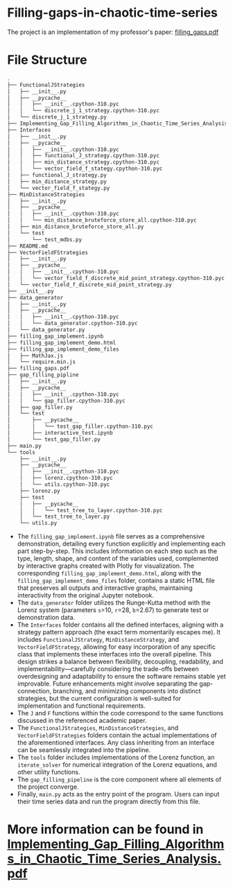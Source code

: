 # Filling-gaps-in-chaotic-time-series

The project is an implementation of my professor's paper: [filling_gaps.pdf](filling_gaps.pdf)

# File Structure

```bash
.
├── FunctionalJStrategies
│   ├── __init__.py
│   ├── __pycache__
│   │   ├── __init__.cpython-310.pyc
│   │   └── discrete_j_1_strategy.cpython-310.pyc
│   └── discrete_j_1_strategy.py
├── Implementing_Gap_Filling_Algorithms_in_Chaotic_Time_Series_Analysis.pdf
├── Interfaces
│   ├── __init__.py
│   ├── __pycache__
│   │   ├── __init__.cpython-310.pyc
│   │   ├── functional_J_strategy.cpython-310.pyc
│   │   ├── min_distance_strategy.cpython-310.pyc
│   │   └── vector_field_f_stategy.cpython-310.pyc
│   ├── functional_J_strategy.py
│   ├── min_distance_strategy.py
│   └── vector_field_f_stategy.py
├── MinDistanceStrategies
│   ├── __init__.py
│   ├── __pycache__
│   │   ├── __init__.cpython-310.pyc
│   │   └── min_distance_bruteforce_store_all.cpython-310.pyc
│   ├── min_distance_bruteforce_store_all.py
│   └── test
│       └── test_mdbs.py
├── README.md
├── VectorFieldFStrategies
│   ├── __init__.py
│   ├── __pycache__
│   │   ├── __init__.cpython-310.pyc
│   │   └── vector_field_f_discrete_mid_point_strategy.cpython-310.pyc
│   └── vector_field_f_discrete_mid_point_strategy.py
├── __init__.py
├── data_generator
│   ├── __init__.py
│   ├── __pycache__
│   │   ├── __init__.cpython-310.pyc
│   │   └── data_generator.cpython-310.pyc
│   └── data_generator.py
├── filling_gap_implement.ipynb
├── filling_gap_implement_demo.html
├── filling_gap_implement_demo_files
│   ├── MathJax.js
│   └── require.min.js
├── filling_gaps.pdf
├── gap_filling_pipline
│   ├── __init__.py
│   ├── __pycache__
│   │   ├── __init__.cpython-310.pyc
│   │   └── gap_filler.cpython-310.pyc
│   ├── gap_filler.py
│   └── test
│       ├── __pycache__
│       │   └── test_gap_filler.cpython-310.pyc
│       ├── interactive_test.ipynb
│       └── test_gap_filler.py
├── main.py
└── tools
    ├── __init__.py
    ├── __pycache__
    │   ├── __init__.cpython-310.pyc
    │   ├── lorenz.cpython-310.pyc
    │   └── utils.cpython-310.pyc
    ├── lorenz.py
    ├── test
    │   ├── __pycache__
    │   │   └── test_tree_to_layer.cpython-310.pyc
    │   └── test_tree_to_layer.py
    └── utils.py
```

- The `filling_gap_implement.ipynb` file serves as a comprehensive demonstration, detailing every function explicitly and implementing each part step-by-step. This includes information on each step such as the type, length, shape, and content of the variables used, complemented by interactive graphs created with Plotly for visualization. The corresponding `filling_gap_implement_demo.html`, along with the `filling_gap_implement_demo_files` folder, contains a static HTML file that preserves all outputs and interactive graphs, maintaining interactivity from the original Jupyter notebook.
- The `data_generator` folder utilizes the Runge-Kutta method with the Lorenz system (parameters `s`=10, `r`=28, `b`=2.67) to generate test or demonstration data.
- The `Interfaces` folder contains all the defined interfaces, aligning with a strategy pattern approach (the exact term momentarily escapes me). It includes `FunctionalJStrategy`, `MinDistanceStrategy`, and `VectorFieldFStrategy`, allowing for easy incorporation of any specific class that implements these interfaces into the overall pipeline. This design strikes a balance between flexibility, decoupling, readability, and implementability—carefully considering the trade-offs between overdesigning and adaptability to ensure the software remains stable yet improvable. Future enhancements might involve separating the gap-connection, branching, and minimizing components into distinct strategies, but the current configuration is well-suited for implementation and functional requirements.
- The `J` and `F` functions within the code correspond to the same functions discussed in the referenced academic paper.
- The `FunctionalJStrategies`, `MinDistanceStrategies`, and `VectorFieldFStrategies` folders contain the actual implementations of the aforementioned interfaces. Any class inheriting from an interface can be seamlessly integrated into the pipeline.
- The `tools` folder includes implementations of the Lorenz function, an `iterate_solver` for numerical integration of the Lorenz equations, and other utility functions.
- The `gap_filling_pipeline` is the core component where all elements of the project converge.
- Finally, `main.py` acts as the entry point of the program. Users can input their time series data and run the program directly from this file.

# More information can be found in [Implementing_Gap_Filling_Algorithms_in_Chaotic_Time_Series_Analysis.pdf](Implementing_Gap_Filling_Algorithms_in_Chaotic_Time_Series_Analysis)
